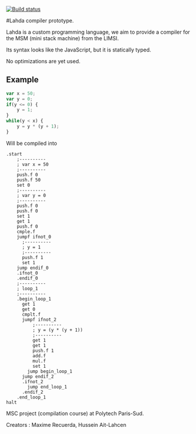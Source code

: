 [![Build status](https://ci.appveyor.com/api/projects/status/wjbpltekjfpvjgqs?svg=true)](https://ci.appveyor.com/project/hussein-aitlahcen/lahda-compiler)

#Lahda compiler prototype.

Lahda is a custom programming language, we aim to provide a compiler for the MSM (mini stack machine) from the LIMSI.

Its syntax looks like the JavaScript, but it is statically typed.

No optimizations are yet used.

## Example
```javascript
var x = 50;
var y = 0; 
if(y <= 0) { 
    y = 1; 
} 
while(y < x) {
    y = y * (y + 1); 
} 
```

Will be compiled into

```assembly
.start
    ;----------
    ; var x = 50
    ;----------
    push.f 0
    push.f 50
    set 0
    ;----------
    ; var y = 0
    ;----------
    push.f 0
    push.f 0
    set 1
    get 1
    push.f 0
    cmple.f
    jumpf ifnot_0
      ;----------
      ; y = 1
      ;----------
      push.f 1
      set 1
    jump endif_0
    .ifnot_0
    .endif_0
    ;----------
    ; loop_1
    ;----------
    .begin_loop_1
      get 1
      get 0
      cmplt.f
      jumpf ifnot_2
          ;----------
          ; y = (y * (y + 1))
          ;----------
          get 1
          get 1
          push.f 1
          add.f
          mul.f
          set 1
        jump begin_loop_1
      jump endif_2
      .ifnot_2
        jump end_loop_1
      .endif_2
    .end_loop_1
halt
```

MSC project (compilation course) at Polytech Paris-Sud.

Creators : Maxime Recuerda, Hussein Ait-Lahcen
